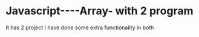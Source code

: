 # Javascript----Array- with 2 program
It has 2 project
I have done some extra functionality in both
